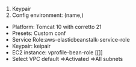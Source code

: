1. Keypair
2. Config environment: (name,)
* Platform: Tomcat 10 with corretto 21
* Presets: Custom conf
* Service Role:aws-elasticbeanstalk-service-role
* Keypair: keipair
* EC2 instance: vprofile-bean-role [[<Role for Beanstalk.json>]]
* Select VPC default =>Activated =>All subnets